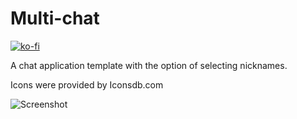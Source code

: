 # Multi-chat

[![ko-fi](https://www.ko-fi.com/img/githubbutton_sm.svg)](https://ko-fi.com/Y8Y2M1UI)

A chat application template with the option of selecting nicknames.

Icons were provided by Iconsdb.com

![Screenshot](https://i.imgur.com/zBMmtNN.png "Screenshot")